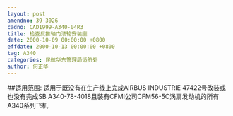 ```yaml
---
layout: post
amendno: 39-3026
cadno: CAD1999-A340-04R3
title: 检查反推轴门滚轮安装座
date: 2000-10-09 00:00:00 +0800
effdate: 2000-10-13 00:00:00 +0800
tag: A340
categories: 民航华东管理局适航处
author: 何正华
---
```


##适用范围:
适用于既没有在生产线上完成AIRBUS INDUSTRIE 47422号改装或也没有完成SB A340-78-4018且装有CFMI公司CFM56-5C涡扇发动机的所有A340系列飞机

